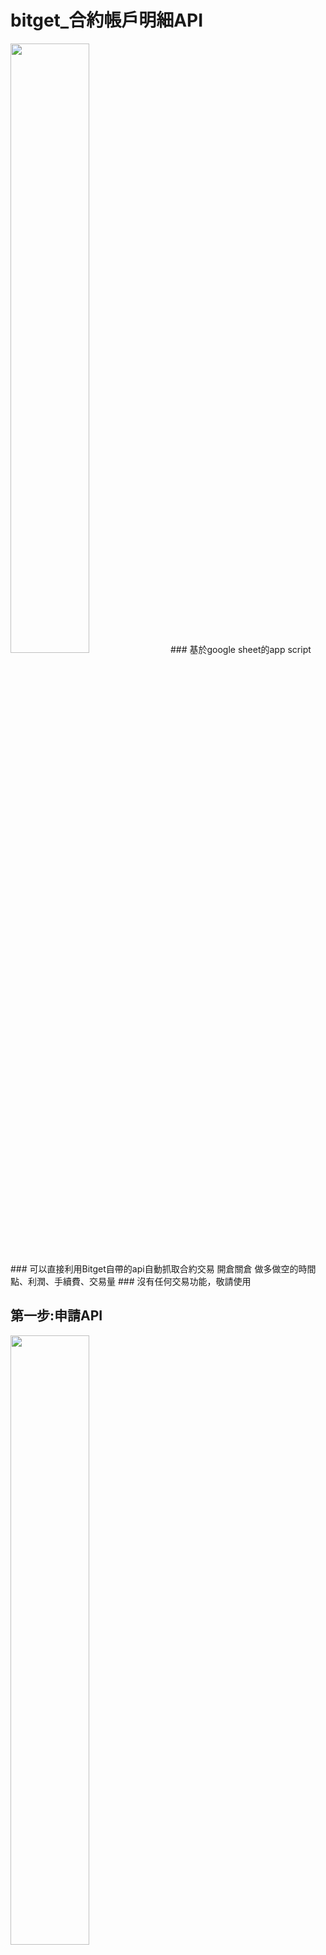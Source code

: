 # bitget_合約帳戶明細API
<img src="https://user-images.githubusercontent.com/24865458/154845599-ae553e9e-ecbe-4acf-8332-f55940795986.png" width="50%">
### 基於google sheet的app script
### 可以直接利用Bitget自帶的api自動抓取合約交易 開倉關倉 做多做空的時間點、利潤、手續費、交易量
### 沒有任何交易功能，敬請使用

## 第一步:申請API
<img src="https://user-images.githubusercontent.com/24865458/154844906-09d00271-70d9-452d-ae4e-479df442d785.png" width="50%">

右上角點擊API管理，如果沒有綁定google authenticator的這時候會要求你綁定

<img src="https://user-images.githubusercontent.com/24865458/154845011-ddeab17d-cb12-4abd-a4c1-f8b65b20490d.png" width="50%">

passphrase的部分很像密碼，在此處輸入後就不會再出現，須牢記

 權限方面建議不要將交易打開，以免有財產被盜走的風險存在，ip那格請留白，不要有任何ip的限制

 接著下一步後可以得到三個東西，apikey,secretkey,passphrase

 apikey:類似於你的api的帳號

 secretkey:非常重要，加密的鑰匙

 passphrase:類似於你的api的密碼
## 第二步:建立google sheet的副本
https://docs.google.com/spreadsheets/d/1ykDxYzQgo47Dquxjiep8bJs72wooCtWLTIy88zJRpEE/

點選左上角建立副本，你可以得到一份試算表出現在你的雲端硬碟
## 第三步:填入內容
此處就兩個部分需要填入
### 所需的時間區間

<img src="https://user-images.githubusercontent.com/24865458/154845414-cee6028c-40ae-4fda-837f-4e02594ed0b8.png" width="50%">

### 你的apikey,secretkey,passphrase
<img src="https://user-images.githubusercontent.com/24865458/154845538-a2d058a2-4d23-4b91-a089-d3e2a9c00489.png" width="50%">
## 可能會遇到的問題
### 1.未開放權限，請放心地按下允許
<img src="https://user-images.githubusercontent.com/24865458/154935431-055132b4-e84b-4dd7-83ff-10b48e41d5fc.png" width="50%">


## 完成
歡迎斗內Bnb chain：0x42B4b6c844238d7b20F73Cb53A5140e5da145732
